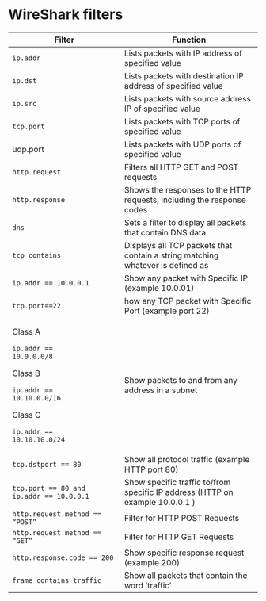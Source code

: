 # WireShark filters

| Filter                                                                                                                                                                                    | Function                                                                       |
| ----------------------------------------------------------------------------------------------------------------------------------------------------------------------------------------- | ------------------------------------------------------------------------------ |
| `ip.addr`                                                                                                                                                                                 | Lists packets with IP address of specified value                               |
| `ip.dst`                                                                                                                                                                                  | Lists packets with destination IP address of specified value                   |
| `ip.src`                                                                                                                                                                                  | Lists packets with source address IP of specified value                        |
| `tcp.port`                                                                                                                                                                                | Lists packets with TCP ports of specified value                                |
| udp.port                                                                                                                                                                                  | Lists packets with UDP ports of specified value                                |
| `http.request`                                                                                                                                                                            | Filters all HTTP GET and POST requests                                         |
| `http.response`                                                                                                                                                                           | Shows the responses to the HTTP requests, including the response codes         |
| `dns`                                                                                                                                                                                     | Sets a filter to display all packets that contain DNS data                     |
| `tcp contains`                                                                                                                                                                            | Displays all TCP packets that contain a string matching whatever is defined as |
| `ip.addr == 10.0.0.1`                                                                                                                                                                     | Show any packet with Specific IP (example 10.0.01)                             |
| `tcp.port==22`                                                                                                                                                                            | how any TCP packet with Specific Port (example port 22)                        |
| <p>Class A </p><p><code>ip.addr == 10.0.0.0/8</code></p><p></p><p>Class B</p><p><code>ip.addr == 10.10.0.0/16</code></p><p></p><p>Class C</p><p><code>ip.addr == 10.10.10.0/24</code></p> | Show packets to and from any address in a subnet                               |
| `tcp.dstport == 80`                                                                                                                                                                       | Show all protocol traffic (example HTTP port 80)                               |
| `tcp.port == 80 and ip.addr == 10.0.0.1`                                                                                                                                                  | Show specific traffic to/from specific IP address (HTTP on  example 10.0.0.1 ) |
| `http.request.method == “POST”`                                                                                                                                                           | Filter for HTTP POST Requests                                                  |
| `http.request.method == “GET”`                                                                                                                                                            | Filter for HTTP GET Requests                                                   |
| `http.response.code == 200`                                                                                                                                                               | Show specific response request (example 200)                                   |
| `frame contains traffic`                                                                                                                                                                  | Show all packets that contain the word ‘traffic’                               |
